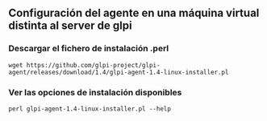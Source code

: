 ## Configuración del agente en una máquina virtual distinta al server de glpi

### Descargar el fichero de instalación .perl

```shell
wget https://github.com/glpi-project/glpi-agent/releases/download/1.4/glpi-agent-1.4-linux-installer.pl
```

### Ver las opciones de instalación disponibles

```shell
perl glpi-agent-1.4-linux-installer.pl --help
```


